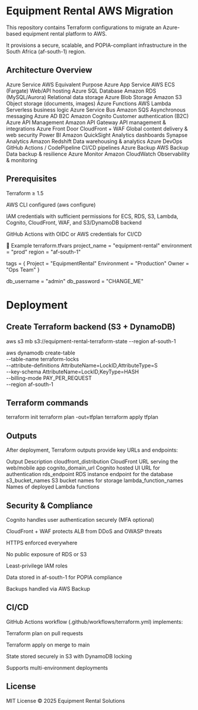 # Equipment Rental AWS Migration

This repository contains Terraform configurations to migrate an Azure-based equipment rental platform to AWS.

It provisions a secure, scalable, and POPIA-compliant infrastructure in the South Africa (af-south-1) region.

## Architecture Overview
Azure Service	AWS Equivalent	Purpose
Azure App Service	AWS ECS (Fargate)	Web/API hosting
Azure SQL Database	Amazon RDS (MySQL/Aurora)	Relational data storage
Azure Blob Storage	Amazon S3	Object storage (documents, images)
Azure Functions	AWS Lambda	Serverless business logic
Azure Service Bus	Amazon SQS	Asynchronous messaging
Azure AD B2C	Amazon Cognito	Customer authentication (B2C)
Azure API Management	Amazon API Gateway	API management & integrations
Azure Front Door	CloudFront + WAF	Global content delivery & web security
Power BI	Amazon QuickSight	Analytics dashboards
Synapse Analytics	Amazon Redshift	Data warehousing & analytics
Azure DevOps	GitHub Actions / CodePipeline	CI/CD pipelines
Azure Backup	AWS Backup	Data backup & resilience
Azure Monitor	Amazon CloudWatch	Observability & monitoring

## Prerequisites

Terraform ≥ 1.5

AWS CLI configured (aws configure)

IAM credentials with sufficient permissions for ECS, RDS, S3, Lambda, Cognito, CloudFront, WAF, and S3/DynamoDB backend

GitHub Actions with OIDC or AWS credentials for CI/CD

🔧 Example terraform.tfvars
project_name = "equipment-rental"
environment  = "prod"
region       = "af-south-1"

tags = {
  Project     = "EquipmentRental"
  Environment = "Production"
  Owner       = "Ops Team"
}

db_username = "admin"
db_password = "CHANGE_ME"

# Deployment
## Create Terraform backend (S3 + DynamoDB)
aws s3 mb s3://equipment-rental-terraform-state --region af-south-1

aws dynamodb create-table \
  --table-name terraform-locks \
  --attribute-definitions AttributeName=LockID,AttributeType=S \
  --key-schema AttributeName=LockID,KeyType=HASH \
  --billing-mode PAY_PER_REQUEST \
  --region af-south-1

## Terraform commands
terraform init
terraform plan -out=tfplan
terraform apply tfplan

## Outputs

After deployment, Terraform outputs provide key URLs and endpoints:

Output	Description
cloudfront_distribution	CloudFront URL serving the web/mobile app
cognito_domain_url	Cognito hosted UI URL for authentication
rds_endpoint	RDS instance endpoint for the database
s3_bucket_names	S3 bucket names for storage
lambda_function_names	Names of deployed Lambda functions

## Security & Compliance

Cognito handles user authentication securely (MFA optional)

CloudFront + WAF protects ALB from DDoS and OWASP threats

HTTPS enforced everywhere

No public exposure of RDS or S3

Least-privilege IAM roles

Data stored in af-south-1 for POPIA compliance

Backups handled via AWS Backup

## CI/CD

GitHub Actions workflow (.github/workflows/terraform.yml) implements:

Terraform plan on pull requests

Terraform apply on merge to main

State stored securely in S3 with DynamoDB locking

Supports multi-environment deployments


##  License

MIT License © 2025 Equipment Rental Solutions